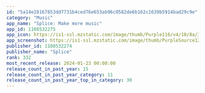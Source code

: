 ```yaml
---
id: "5a14e28167853dd7731b4ced76e653ab96c0582de6b162c1639b5914bad29c9e"
category: "Music"
app_name: "Splice: Make more music"
app_id: 1108532275
app_icon: https://is1-ssl.mzstatic.com/image/thumb/Purple116/v4/10/8a/3a/108a3abc-bdb6-fd19-6b98-368e6dcc652c/AppIcon-1x_U007emarketing-0-7-0-85-220.png/1024x1024bb.png
app_screenshot: https://is1-ssl.mzstatic.com/image/thumb/PurpleSource126/v4/64/e3/35/64e335f2-7432-3df1-60b9-6a687f168648/a9d335bd-5095-415b-bc1e-b797c4c6eef3_1_Create_Spark_65_Updated.png/1284x2778bb.png
publisher_id: 1108532274
publisher_name: "Splice"
rank: 332
most_recent_release: 2024-01-23 00:00:00
release_count_in_past_year: 15
release_count_in_past_year_category: 11
release_count_in_past_year_top_in_category: 30
---
```

